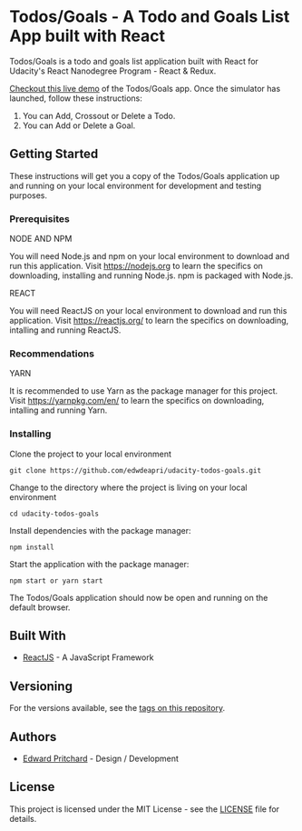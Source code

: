 # Todos/Goals - A Todo and Goals List App built with React

Todos/Goals is a todo and goals list application built with React for Udacity's React Nanodegree Program - React & Redux.

[Checkout this live demo](https://k09nl6j6p7.codesandbox.io/) of the Todos/Goals app. Once the simulator has launched, follow these instructions:

1. You can Add, Crossout or Delete a Todo.
2. You can Add or Delete a Goal.

## Getting Started

These instructions will get you a copy of the Todos/Goals application up and running on your local environment for development and testing purposes.

### Prerequisites

NODE AND NPM

You will need Node.js and npm on your local environment to download and run this application. Visit https://nodejs.org to learn the specifics on downloading, installing and running Node.js. npm is packaged with Node.js.

REACT

You will need ReactJS on your local environment to download and run this application. Visit https://reactjs.org/ to learn the specifics on downloading, intalling and running ReactJS.

### Recommendations

YARN

It is recommended to use Yarn as the package manager for this project. Visit https://yarnpkg.com/en/ to learn the specifics on downloading, intalling and running Yarn.

### Installing

Clone the project to your local environment

```
git clone https://github.com/edwdeapri/udacity-todos-goals.git
```

Change to the directory where the project is living on your local environment

```
cd udacity-todos-goals
```

Install dependencies with the package manager:

```
npm install
```

Start the application with the package manager:

```
npm start or yarn start
```

The Todos/Goals application should now be open and running on the default browser.

## Built With

- [ReactJS](https://reactjs.org/) - A JavaScript Framework

## Versioning

For the versions available, see the [tags on this repository](https://github.com/edwdeapri/udacity-would-you-rather).

## Authors

- [Edward Pritchard](https://github.com/edwdeapri) - Design / Development

## License

This project is licensed under the MIT License - see the [LICENSE](./LICENSE) file for details.
